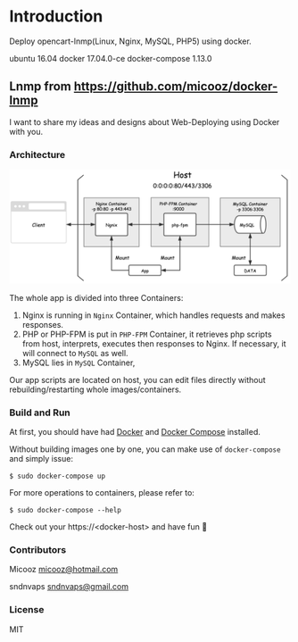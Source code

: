# Introduction

Deploy opencart-lnmp(Linux, Nginx, MySQL, PHP5) using docker.

ubuntu 	16.04
docker  17.04.0-ce
docker-compose 1.13.0

## Lnmp from https://github.com/micooz/docker-lnmp

I want to share my ideas and designs about Web-Deploying using Docker with you.

### Architecture

![architecture][1] 

The whole app is divided into three Containers:

1. Nginx is running in `Nginx` Container, which handles requests and makes responses.
2. PHP or PHP-FPM is put in `PHP-FPM` Container, it retrieves php scripts from host, interprets, executes then responses to Nginx. If necessary, it will connect to `MySQL` as well.
3. MySQL lies in `MySQL` Container, 

Our app scripts are located on host, you can edit files directly without rebuilding/restarting whole images/containers.

### Build and Run

At first, you should have had [Docker](https://docs.docker.com) and [Docker Compose](https://docs.docker.com/compose) installed.

Without building images one by one, you can make use of `docker-compose` and simply issue:

    $ sudo docker-compose up

For more operations to containers, please refer to:

    $ sudo docker-compose --help

Check out your https://\<docker-host\> and have fun :beer:

### Contributors

Micooz <micooz@hotmail.com>

sndnvaps <sndnvaps@gmail.com>

### License

MIT

  [1]: architecture.png
